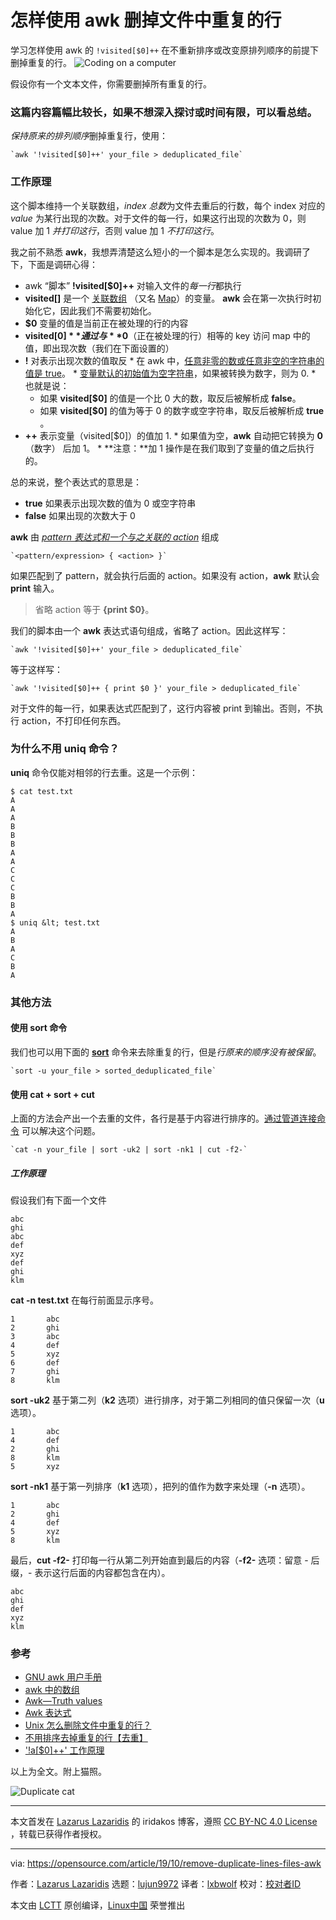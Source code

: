 [#]: collector: (lujun9972)
[#]: translator: (lxbwolf)
[#]: reviewer: ( )
[#]: publisher: ( )
[#]: url: ( )
[#]: subject: (How to remove duplicate lines from files with awk)
[#]: via: (https://opensource.com/article/19/10/remove-duplicate-lines-files-awk)
[#]: author: (Lazarus Lazaridis https://opensource.com/users/iridakos)

怎样使用 awk 删掉文件中重复的行
======
学习怎样使用 awk 的 `!visited[$0]++` 在不重新排序或改变原排列顺序的前提下删掉重复的行。 
![Coding on a computer][1]

假设你有一个文本文件，你需要删掉所有重复的行。

### 这篇内容篇幅比较长，如果不想深入探讨或时间有限，可以看总结。

*保持原来的排列顺序*删掉重复行，使用：


```
`awk '!visited[$0]++' your_file > deduplicated_file`
```

### 工作原理

这个脚本维持一个关联数组，*index 总数*为文件去重后的行数，每个 index 对应的 *value* 为某行出现的次数。对于文件的每一行，如果这行出现的次数为 0，则 value 加 1 *并打印这行*，否则 value 加 1 *不打印这行*。

我之前不熟悉 **awk**，我想弄清楚这么短小的一个脚本是怎么实现的。我调研了下，下面是调研心得：

  * awk “脚本”  **!visited[$0]++** 对输入文件的*每一行*都执行
  * **visited[]** 是一个 [关联数组][2] （又名 [Map][3]）的变量。 **awk** 会在第一次执行时初始化它，因此我们不需要初始化。
  *  **$0** 变量的值是当前正在被处理的行的内容
  * **visited[$0]** 通过与  **$0**（正在被处理的行）相等的 key 访问 map 中的值，即出现次数（我们在下面设置的）
  *  **!** 对表示出现次数的值取反
    * 在 awk 中，[任意非零的数或任意非空的字符串的值是 true][4]。
    * [变量默认的初始值为空字符串][5]，如果被转换为数字，则为 0.
    * 也就是说：
      * 如果 **visited[$0]** 的值是一个比 0 大的数，取反后被解析成 **false**。
      * 如果 **visited[$0]** 的值为等于 0 的数字或空字符串，取反后被解析成 **true** 。
  *  **++** 表示变量（visited[$0]）的值加 1.
    * 如果值为空，**awk**  自动把它转换为 **0**（数字） 后加 1。 
    * **注意：**加 1 操作是在我们取到了变量的值之后执行的。



总的来说，整个表达式的意思是：

  * **true** 如果表示出现次数的值为 0 或空字符串
  * **false** 如果出现的次数大于 0



**awk** 由 [_pattern 表达式和一个与之关联的 action_][6] 组成


```
`<pattern/expression> { <action> }`
```

如果匹配到了 pattern，就会执行后面的 action。如果没有 action，**awk** 默认会 **print** 输入。

> 省略 action 等于 **{print $0}**。

我们的脚本由一个 **awk** 表达式语句组成，省略了 action。因此这样写：


```
`awk '!visited[$0]++' your_file > deduplicated_file`
```

等于这样写：


```
`awk '!visited[$0]++ { print $0 }' your_file > deduplicated_file`
```

对于文件的每一行，如果表达式匹配到了，这行内容被 print 到输出。否则，不执行 action，不打印任何东西。

### 为什么不用 uniq 命令？

**uniq** 命令仅能对相邻的行去重。这是一个示例：


```
$ cat test.txt
A
A
A
B
B
B
A
A
C
C
C
B
B
A
$ uniq &lt; test.txt
A
B
A
C
B
A
```

### 其他方法

#### 使用 sort 命令

我们也可以用下面的 [**sort**][7] 命令来去除重复的行，但是*行原来的顺序没有被保留*。


```
`sort -u your_file > sorted_deduplicated_file`
```

#### 使用 cat + sort + cut

上面的方法会产出一个去重的文件，各行是基于内容进行排序的。[通过管道连接命令][8] 可以解决这个问题。


```
`cat -n your_file | sort -uk2 | sort -nk1 | cut -f2-`
```

##### 工作原理

假设我们有下面一个文件


```
abc
ghi
abc
def
xyz
def
ghi
klm
```

**cat -n test.txt** 在每行前面显示序号。


```
1       abc
2       ghi
3       abc
4       def
5       xyz
6       def
7       ghi
8       klm
```

**sort -uk2** 基于第二列（**k2** 选项）进行排序，对于第二列相同的值只保留一次（**u** 选项）。


```
1       abc
4       def
2       ghi
8       klm
5       xyz
```

**sort -nk1** 基于第一列排序（**k1** 选项），把列的值作为数字来处理（**-n** 选项）。


```
1       abc
2       ghi
4       def
5       xyz
8       klm
```

最后，**cut -f2-** 打印每一行从第二列开始直到最后的内容（**-f2-** 选项：留意 - 后缀，- 表示这行后面的内容都包含在内）。


```
abc
ghi
def
xyz
klm
```

### 参考

  * [GNU awk 用户手册][9]
  * [awk 中的数组][2]
  * [Awk—Truth values][4]
  * [Awk 表达式][5]
  * [Unix 怎么删除文件中重复的行？][10]
  * [不用排序去掉重复的行【去重】][11]
  * ['!a[$0]++' 工作原理][12]



以上为全文。附上猫照。

![Duplicate cat][13]

* * *

本文首发在 [Lazarus Lazaridis][14] 的 iridakos 博客，遵照 [CC BY-NC 4.0 License][15] ，转载已获得作者授权。

--------------------------------------------------------------------------------

via: https://opensource.com/article/19/10/remove-duplicate-lines-files-awk

作者：[Lazarus Lazaridis][a]
选题：[lujun9972][b]
译者：[lxbwolf](https://github.com/lxbwolf)
校对：[校对者ID](https://github.com/校对者ID)

本文由 [LCTT](https://github.com/LCTT/TranslateProject) 原创编译，[Linux中国](https://linux.cn/) 荣誉推出

[a]: https://opensource.com/users/iridakos
[b]: https://github.com/lujun9972
[1]: https://opensource.com/sites/default/files/styles/image-full-size/public/lead-images/code_computer_laptop_hack_work.png?itok=aSpcWkcl (Coding on a computer)
[2]: http://kirste.userpage.fu-berlin.de/chemnet/use/info/gawk/gawk_12.html
[3]: https://en.wikipedia.org/wiki/Associative_array
[4]: https://www.gnu.org/software/gawk/manual/html_node/Truth-Values.html
[5]: https://ftp.gnu.org/old-gnu/Manuals/gawk-3.0.3/html_chapter/gawk_8.html
[6]: http://kirste.userpage.fu-berlin.de/chemnet/use/info/gawk/gawk_9.html
[7]: http://man7.org/linux/man-pages/man1/sort.1.html
[8]: https://stackoverflow.com/a/20639730/2292448
[9]: https://www.gnu.org/software/gawk/manual/html_node/
[10]: https://stackoverflow.com/questions/1444406/how-can-i-delete-duplicate-lines-in-a-file-in-unix
[11]: https://stackoverflow.com/questions/11532157/remove-duplicate-lines-without-sorting
[12]: https://unix.stackexchange.com/questions/159695/how-does-awk-a0-work/159734#159734
[13]: https://opensource.com/sites/default/files/uploads/duplicate-cat.jpg (Duplicate cat)
[14]: https://iridakos.com/about/
[15]: http://creativecommons.org/licenses/by-nc/4.0/

